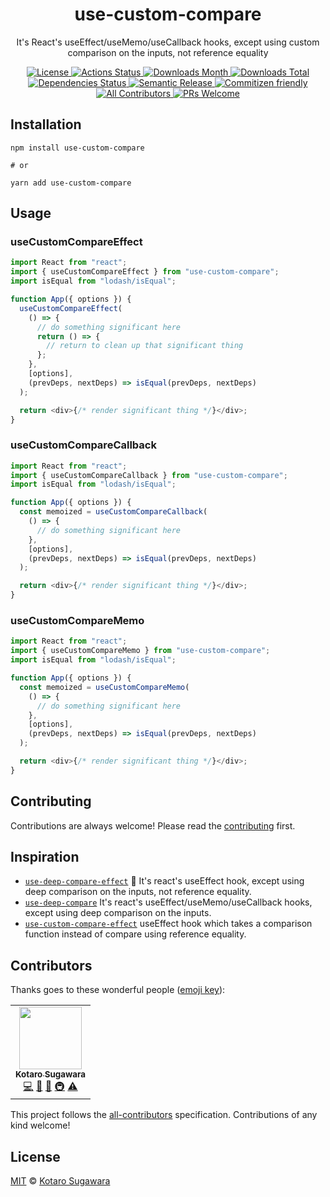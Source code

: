 <h1 align="center">use-custom-compare</h1>

<p align="center">It's React's useEffect/useMemo/useCallback hooks, except using custom comparison on the inputs, not reference equality</p>

<p align="center">
  <a href="LICENSE">
    <img alt="License" src="https://img.shields.io/badge/License-MIT-blue.svg?style=flat-square">
  </a>
  <a href="https://github.com/kotarella1110/use-custom-compare/actions?query=workflow%3ACI">
    <img alt="Actions Status" src="https://github.com/kotarella1110/use-custom-compare/workflows/CI/badge.svg">
  </a>
  <a href="https://www.npmjs.com/package/use-custom-compare">
    <img alt="Downloads Month" src="https://img.shields.io/npm/dm/use-custom-compare?style=flat-square">
  </a>
  <a href="https://www.npmjs.com/package/use-custom-compare">
    <img alt="Downloads Total" src="https://img.shields.io/npm/dt/use-custom-compare?style=flat-square">
  </a>
  <a href="https://david-dm.org/kotarella1110/use-custom-compare">
    <img alt="Dependencies Status" src="https://david-dm.org/kotarella1110/use-custom-compare.svg?style=flat-square">
  </a>
  <a href="https://github.com/semantic-release/semantic-release">
    <img alt="Semantic Release" src="https://img.shields.io/badge/%F0%9F%93%A6%F0%9F%9A%80-semantic--release-e10079.svg?style=flat-square">
  </a>
  <a href="http://commitizen.github.io/cz-cli/">
    <img alt="Commitizen friendly" src="https://img.shields.io/badge/commitizen-friendly-brightgreen.svg?style=flat-square">
  </a>
  <a href="#contributors">
    <img alt="All Contributors" src="https://img.shields.io/badge/all_contributors-1-orange.svg?style=flat-square">
  </a>
  <a href="CONTRIBUTING.md">
    <img alt="PRs Welcome" src="https://img.shields.io/badge/PRs-welcome-green.svg?style=flat-square">
  </a>
</p>

## Installation

```
npm install use-custom-compare

# or

yarn add use-custom-compare
```

## Usage

### useCustomCompareEffect

```js
import React from "react";
import { useCustomCompareEffect } from "use-custom-compare";
import isEqual from "lodash/isEqual";

function App({ options }) {
  useCustomCompareEffect(
    () => {
      // do something significant here
      return () => {
        // return to clean up that significant thing
      };
    },
    [options],
    (prevDeps, nextDeps) => isEqual(prevDeps, nextDeps)
  );

  return <div>{/* render significant thing */}</div>;
}
```

### useCustomCompareCallback

```js
import React from "react";
import { useCustomCompareCallback } from "use-custom-compare";
import isEqual from "lodash/isEqual";

function App({ options }) {
  const memoized = useCustomCompareCallback(
    () => {
      // do something significant here
    },
    [options],
    (prevDeps, nextDeps) => isEqual(prevDeps, nextDeps)
  );

  return <div>{/* render significant thing */}</div>;
}
```

### useCustomCompareMemo

```js
import React from "react";
import { useCustomCompareMemo } from "use-custom-compare";
import isEqual from "lodash/isEqual";

function App({ options }) {
  const memoized = useCustomCompareMemo(
    () => {
      // do something significant here
    },
    [options],
    (prevDeps, nextDeps) => isEqual(prevDeps, nextDeps)
  );

  return <div>{/* render significant thing */}</div>;
}
```

## Contributing

Contributions are always welcome! Please read the [contributing](./CONTRIBUTING.md) first.

## Inspiration

- [`use-deep-compare-effect`](https://github.com/kentcdodds/use-deep-compare-effect) 🐋 It's react's useEffect hook, except using deep comparison on the inputs, not reference equality.
- [`use-deep-compare`](https://github.com/sandiiarov/use-deep-compare) It's react's useEffect/useMemo/useCallback hooks, except using deep comparison on the inputs.
- [`use-custom-compare-effect`](https://github.com/sanjagh/use-custom-compare-effect) useEffect hook which takes a comparison function instead of compare using reference equality.

## Contributors

Thanks goes to these wonderful people ([emoji key](https://allcontributors.org/docs/en/emoji-key)):

<!-- ALL-CONTRIBUTORS-LIST:START - Do not remove or modify this section -->
<!-- prettier-ignore-start -->
<!-- markdownlint-disable -->
<table>
  <tr>
    <td align="center"><a href="https://qiita.com/kotarella1110"><img src="https://avatars1.githubusercontent.com/u/12913947?v=4" width="100px;" alt=""/><br /><sub><b>Kotaro Sugawara</b></sub></a><br /><a href="https://github.com/kotarella1110/use-custom-compare/commits?author=kotarella1110" title="Code">💻</a> <a href="https://github.com/kotarella1110/use-custom-compare/commits?author=kotarella1110" title="Documentation">📖</a> <a href="#ideas-kotarella1110" title="Ideas, Planning, & Feedback">🤔</a> <a href="#infra-kotarella1110" title="Infrastructure (Hosting, Build-Tools, etc)">🚇</a> <a href="https://github.com/kotarella1110/use-custom-compare/commits?author=kotarella1110" title="Tests">⚠️</a></td>
  </tr>
</table>

<!-- markdownlint-enable -->
<!-- prettier-ignore-end -->

<!-- ALL-CONTRIBUTORS-LIST:END -->

This project follows the [all-contributors](https://github.com/all-contributors/all-contributors) specification. Contributions of any kind welcome!

## License

[MIT](./LICENSE) © [Kotaro Sugawara](https://twitter.com/kotarella1110)
